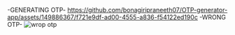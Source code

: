 -GENERATING OTP-
https://github.com/bonagiripraneeth07/OTP-generator-app/assets/149886367/f721e9df-ad00-4555-a836-f54122ed190c
-WRONG OTP-
![wrop otp](https://github.com/bonagiripraneeth07/OTP-generator-app/assets/149886367/a50df5c8-09fe-42c1-82c0-cf25eb5f7c7f)

